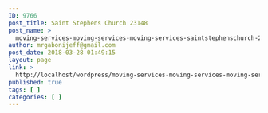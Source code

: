 ```yaml
---
ID: 9766
post_title: Saint Stephens Church 23148
post_name: >
  moving-services-moving-services-moving-services-saintstephenschurch-23148
author: mrgabonijeff@gmail.com
post_date: 2018-03-28 01:49:15
layout: page
link: >
  http://localhost/wordpress/moving-services-moving-services-moving-services-saintstephenschurch-23148/
published: true
tags: [ ]
categories: [ ]
---
```

